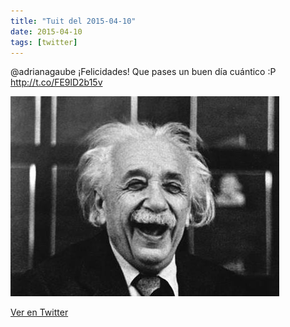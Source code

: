 ```yaml
---
title: "Tuit del 2015-04-10"
date: 2015-04-10
tags: [twitter]
---
```


@adrianagaube ¡Felicidades! Que pases un buen día cuántico :P http://t.co/FE9lD2b15v

![Imagen](/assets/images/586498323621801984-CCOpHbDUAAEFqZu.jpg)

[Ver en Twitter](https://twitter.com/i/web/status/586498323621801984)
